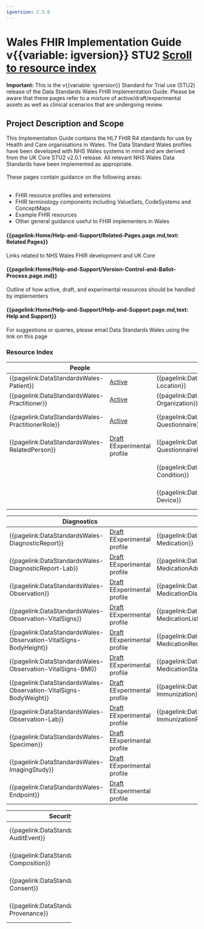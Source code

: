 ```yaml
---
igversion: 2.3.0
---
```


# Wales FHIR Implementation Guide v{{variable: igversion}} STU2 <a class="btn btn-primary justify-content-md-center" href="#resourceindex" role="button" background-color="21305f">Scroll to resource index</a>

<div class="warning"><b>Important:</b> This is the v{{variable: igversion}} Standard for Trial use (STU2) release of the Data Standards Wales FHIR Implementation Guide. Please be aware that these pages refer to a mixture of active/draft/experimental assets as well as clinical scenarios that are undergoing review.</div>

## Project Description and Scope

<div class="container-fluid">
<div class="row">
	<div class="col">
This Implementation Guide contains the HL7 FHIR R4 standards for use by Health and Care organisations in Wales. The Data Standard Wales profiles have been developed with NHS Wales systems in mind and are derived from the UK Core STU2 v2.0.1 release. All relevant NHS Wales Data Standards have been implemented as appropriate.
<br></br>
These pages contain guidance on the following areas:
<br></br>

<ul class="list-group">
<li>FHIR resource profiles and extensions</li>
<li>FHIR terminology components including ValueSets, CodeSystems and ConceptMaps</li>
<li>Example FHIR resources</li>
<li>Other general guidance useful to FHIR implementers in Wales</li>
</ul>

</div>
	<div class="col">
			<div class="col-md-7 card text-center ">
  <div class="card-body">
    <h4 class="card-title"><b>{{pagelink:Home/Help-and-Support/Related-Pages.page.md,text: Related Pages}}</b></h4>
    <p class="card-text">Links related to NHS Wales FHIR development and UK Core</p>
	</div>
	</div>
			<div class="col-md-7 card text-center">
  <div class="card-body">
    <h4 class="card-title"><b>{{pagelink:Home/Help-and-Support/Version-Control-and-Ballot-Process.page.md}}</b></h4>
    <p class="card-text">Outline of how active, draft, and experimental resources should be handled by implementers</p>
				</div>
				</div>
				<div class="col-md-7 card text-center">
				  <div class="card-body">
    <h4 class="card-title"><b>{{pagelink:Home/Help-and-Support/Help-and-Support.page.md,text: Help and Support}}</b></h4>
    <p class="card-text">For suggestions or queries, please email Data Standards Wales using the link on this page</p>
		</div>
			</div>
			</div>
		</div>
	</div>

### Resource Index

<table id="resourceIndex" class="table table-striped">
  <thead>
    <tr>
      <th scope="col" colspan="2">People</th>
      <th scope="col" colspan="2">Entities</th>
      <th scope="col" colspan="2">Workflow</th>
    </tr>
  </thead>
	<tbody>
		<tr>
      <td class="resource">{{pagelink:DataStandardsWales-Patient}} </td> 
	  <td class=status"> <a href="/ui/workflow/overview?id=1" class="tagactive" target="_blank">Active</a></td>
      <td class="resource">{{pagelink:DataStandardsWales-Location}} </td> 
	  <td class=status"> <a href="/ui/workflow/overview?id=1" class="tagactive" target="_blank">Active</a></td>	 
      <td class="resource">{{pagelink:DataStandardsWales-Appointment}}  </td> 
	  <td class=status"> <a href="/ui/workflow/overview?id=1" class="tagactive" target="_blank">Active</a></td>	  
    </tr>
    <tr>
      <td class="resource">{{pagelink:DataStandardsWales-Practitioner}} </td>
	  <td class=status"> <a href="/ui/workflow/overview?id=1" class="tagactive" target="_blank">Active</a></td>
      <td class="resource">{{pagelink:DataStandardsWales-Organization}}  </td> 
	  <td class=status"><a href="/ui/workflow/overview?id=1" class="tagactive" target="_blank">Active</a></td>
			<td class="resource">{{pagelink:DataStandardsWales-Encounter}}  </td> 
	  <td class=status"> <a href="/ui/workflow/overview?id=1" class="tagactive" target="_blank">Active</a></td>	
    </tr>
    <tr>
	  <td class="resource">{{pagelink:DataStandardsWales-PractitionerRole}} </td> 
	  <td class=status"> <a href="/ui/workflow/overview?id=1" class="tagactive" target="_blank">Active</a></td>
	  <td class="resource">{{pagelink:DataStandardsWales-Questionnaire}}  </td>
	  <td class=status"><a href="/ui/workflow/overview?id=1" class="tagdraft" target="_blank">Draft</a><div class="tagexperimental tt">E<span class="tooltiptext">Experimental profile</span></div></td>
	  <td class="resource">{{pagelink:DataStandardsWales-Encounter-UEC}}  </td> 
	  <td class=status">	  <a href="/ui/workflow/overview?id=1" class="tagactive" target="_blank">Active</a></td>
    </tr>
	<tr>
		<td class="resource">{{pagelink:DataStandardsWales-RelatedPerson}}  </td> 
		<td class=status"><a href="/ui/workflow/overview?id=1" class="tagdraft" target="_blank">Draft</a><div class="tagexperimental tt">E<span class="tooltiptext">Experimental profile</span></div></td>
		<td class="resource">{{pagelink:DataStandardsWales-QuestionnaireResponse}} </td> 
		<td class=status"> <a href="/ui/workflow/overview?id=1" class="tagdraft" target="_blank">Draft</a><div class="tagexperimental tt">E<span class="tooltiptext">Experimental profile</span></div></td>
	  <td class="resource">{{pagelink:DataStandardsWales-ServiceRequest}}  </td> 
	  <td class=status">	  <a href="/ui/workflow/overview?id=1" class="tagactive" target="_blank">Active</a></td>
    </tr>
	<tr>
		<td class="resource"></td> 
		<td class=status"> <a href="/ui/workflow/overview?id=1" </td>
		<td class="resource">{{pagelink:DataStandardsWales-Condition}}  </td> 
		<td class=status"> <a href="/ui/workflow/overview?id=1" class="tagdraft" target="_blank">Draft</a><div class="tagexperimental tt">E<span class="tooltiptext">Experimental profile</span></div></td>
    </tr>
	<tr>
		<td class="resource"></td> 
		<td class=status"> <a href="/ui/workflow/overview?id=1" </td>
		<td class="resource">{{pagelink:DataStandardsWales-Device}}  </td> 
		<td class=status"> <a href="/ui/workflow/overview?id=1" class="tagdraft" target="_blank">Draft</a><div class="tagexperimental tt">E<span class="tooltiptext">Experimental profile</span></div></td>
    </tr>
	</tbody>
</table>

<table id="resourceIndex" class="table table-striped">
  <thead>
    <tr>
      <th scope="col" colspan="2">Diagnostics</th>
      <th scope="col" colspan="2">Medication</th>
      <th scope="col" colspan="2">Allergy</th>
    </tr>
  </thead>
  <tbody>
    <tr>
	  <td class="resource">{{pagelink:DataStandardsWales-DiagnosticReport}} </td> 
	  <td class=status">  <a href="/ui/workflow/overview?id=1" class="tagdraft" target="_blank">Draft</a><div class="tagexperimental tt">E<span class="tooltiptext">Experimental profile</span></div></td>
      <td class="resource">{{pagelink:DataStandardsWales-Medication}}  </td> 
	  <td class=status"><a href="/ui/workflow/overview?id=1" class="tagactive" target="_blank">Active</a></td>
      <td class="resource">{{pagelink:DataStandardsWales-AllergyIntolerance}}  </td>
	  <td class=status"><a href="/ui/workflow/overview?id=1" class="tagactive" target="_blank">Active</a></td>
	</tr>
	<tr>
	  <td class="resource">{{pagelink:DataStandardsWales-DiagnosticReport-Lab}} </td> 
	  <td class=status">  <a href="/ui/workflow/overview?id=1" class="tagdraft" target="_blank">Draft</a><div class="tagexperimental tt">E<span class="tooltiptext">Experimental profile</span></div></td>
      <td class="resource">{{pagelink:DataStandardsWales-MedicationAdministration}}  </td> 
	  <td class=status"><a href="/ui/workflow/overview?id=1" class="tagactive" target="_blank">Active</a></td>
	  <td class="resource">{{pagelink:DataStandardsWales-AllergyList}} </td> 
	  <td class=status"> <a href="/ui/workflow/overview?id=1" class="tagactive" target="_blank">Active</a></td>
	</tr>
	<tr>
	  <td class="resource">{{pagelink:DataStandardsWales-Observation}}  </td>
	  <td class=status"> <a href="/ui/workflow/overview?id=1" class="tagdraft" target="_blank">Draft</a><div class="tagexperimental tt">E<span class="tooltiptext">Experimental profile</span></div></td>
	  <td class="resource">{{pagelink:DataStandardsWales-MedicationDispense}}  </td> 
	  <td class=status"> <a href="/ui/workflow/overview?id=1" class="tagactive" target="_blank">Active</a></td>
	</tr>
	<tr>
	  <td class="resource">{{pagelink:DataStandardsWales-Observation-VitalSigns}} </td> 
	  <td class=status">  <a href="/ui/workflow/overview?id=1" class="tagdraft" target="_blank">Draft</a><div class="tagexperimental tt">E<span class="tooltiptext">Experimental profile</span></div></td>
	  <td class="resource">{{pagelink:DataStandardsWales-MedicationList}} </td> 
	  <td class=status"> <a href="/ui/workflow/overview?id=1" class="tagactive" target="_blank">Active</a></td>
	</tr>
	<tr>
	  <td class="resource">{{pagelink:DataStandardsWales-Observation-VitalSigns-BodyHeight}} </td>
	  <td class=status"> <a href="/ui/workflow/overview?id=1" class="tagdraft" target="_blank">Draft</a><div class="tagexperimental tt">E<span class="tooltiptext">Experimental profile</span></div></td>
	  <td class="resource">{{pagelink:DataStandardsWales-MedicationRequest}} </td>
	  <td class=status"> <a href="/ui/workflow/overview?id=1" class="tagactive" target="_blank">Active</a></td>
	</tr>
  <tr>
	  <td class="resource">{{pagelink:DataStandardsWales-Observation-VitalSigns-BMI}}  </td>
	  <td class=status"> <a href="/ui/workflow/overview?id=1" class="tagdraft" target="_blank">Draft</a><div class="tagexperimental tt">E<span class="tooltiptext">Experimental profile</span></div></td>
	  <td class="resource">{{pagelink:DataStandardsWales-MedicationStatement}}  </td> 
	  <td class=status"><a href="/ui/workflow/overview?id=1" class="tagactive" target="_blank">Active</a></td>
	</tr>
	<tr>
	  <td class="resource">{{pagelink:DataStandardsWales-Observation-VitalSigns-BodyWeight}}  </td>
	  <td class=status"> <a href="/ui/workflow/overview?id=1" class="tagdraft" target="_blank">Draft</a><div class="tagexperimental tt">E<span class="tooltiptext">Experimental profile</span></div></td>
      <td class="resource">{{pagelink:DataStandardsWales-Immunization}} </td>
	  <td class=status"> <a href="/ui/workflow/overview?id=1" class="tagactive" target="_blank">Active</a></td>
	</tr>
	<tr>
  	  <td class="resource">{{pagelink:DataStandardsWales-Observation-Lab}} </td> 
	  <td class=status">  <a href="/ui/workflow/overview?id=1" class="tagdraft" target="_blank">Draft</a><div class="tagexperimental tt">E<span class="tooltiptext">Experimental profile</span></div></td>
      <td class="resource">{{pagelink:DataStandardsWales-ImmunizationRecommendation}} </td>
	  <td class=status"> <a href="/ui/workflow/overview?id=1" class="tagdraft" target="_blank">Draft</a><div class="tagexperimental tt">E<span class="tooltiptext">Experimental profile</span></div></td>
	</tr>
	<tr>
	  <td class="resource">{{pagelink:DataStandardsWales-Specimen}}  </td> 
	  <td class=status"> <a href="/ui/workflow/overview?id=1" class="tagdraft" target="_blank">Draft</a><div class="tagexperimental tt">E<span class="tooltiptext">Experimental profile</span></div></td>
	</tr>
	<tr>
	  <td class="resource">{{pagelink:DataStandardsWales-ImagingStudy}}  </td>
	  <td class=status"> <a href="/ui/workflow/overview?id=1" class="tagdraft" target="_blank">Draft</a><div class="tagexperimental tt">E<span class="tooltiptext">Experimental profile</span></div></td>
	</tr>
	<tr>
	  <td class="resource">{{pagelink:DataStandardsWales-Endpoint}}  </td>
	  <td class=status"> <a href="/ui/workflow/overview?id=1" class="tagdraft" target="_blank">Draft</a><div class="tagexperimental tt">E<span class="tooltiptext">Experimental profile</span></div></td>
	</tr>
  </tbody>
</table>

<table id="resourceIndex" class="table table-striped" style="width:34%">
  <thead>
    <tr>
      <th scope="col" colspan="2">Security and Privacy</th>
    </tr>
  </thead>
  <tbody>
	</tr>
	<tr>
	  <td class="resource" style="width:74%">{{pagelink:DataStandardsWales-AuditEvent}} </td>
	  <td class=status">  <a href="/ui/workflow/overview?id=1" class="tagdraft" target="_blank">Draft</a><div class="tagexperimental tt">E<span class="tooltiptext">Experimental profile</span></div></td>
	</tr>
	<tr>
	 <td class="resource">{{pagelink:DataStandardsWales-Composition}}</td> 
	 <td class=status"> <a href="/ui/workflow/overview?id=1" class="tagdraft" target="_blank">Draft</a><div class="tagexperimental tt">E<span class="tooltiptext">Experimental profile</span></div></td> 
	</tr>
	<tr>
	 <td class="resource">{{pagelink:DataStandardsWales-Consent}}</td> 
	 <td class=status"> <a href="/ui/workflow/overview?id=1" class="tagdraft" target="_blank">Draft</a><div class="tagexperimental tt">E<span class="tooltiptext">Experimental profile</span></div></td> 
	</tr>
	<tr>
      <td class="resource">{{pagelink:DataStandardsWales-Provenance}}  </td> 
	  <td class=status"> <a href="/ui/workflow/overview?id=1" class="tagdraft" target="_blank">Draft</a><div class="tagexperimental tt">E<span class="tooltiptext">Experimental profile</span></div></td>
    </tr>
  </tbody>
</table>
